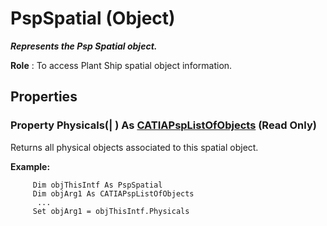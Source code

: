 # PspSpatial (Object)

**_Represents the Psp Spatial object._**

**Role** : To access Plant Ship spatial object information.

## Properties

### Property **Physicals**(| ) As [CATIAPspListOfObjects](../CATPlantShipInterfaces/interface_PspListOfObjects_53716.md) (Read Only)

   Returns all physical objects associated to this spatial object.

**Example:**

```VBScript
     Dim objThisIntf As PspSpatial
     Dim objArg1 As CATIAPspListOfObjects
      ...
     Set objArg1 = objThisIntf.Physicals

```